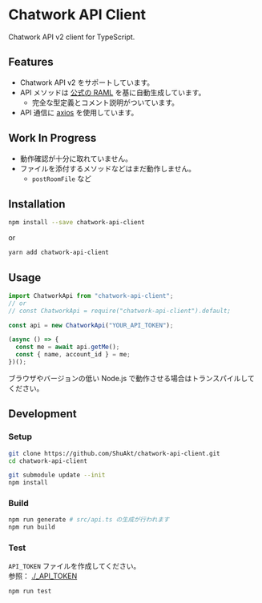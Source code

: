 # Chatwork API Client

Chatwork API v2 client for TypeScript.

## Features

- Chatwork API v2 をサポートしています。
- API メソッドは [公式の RAML](https://github.com/chatwork/api/blob/master/RAML/api-ja.raml) を基に自動生成しています。
  - 完全な型定義とコメント説明がついています。
- API 通信に [axios](https://github.com/axios/axios) を使用しています。

## Work In Progress

- 動作確認が十分に取れていません。
- ファイルを添付するメソッドなどはまだ動作しません。
  - `postRoomFile` など

## Installation

```sh
npm install --save chatwork-api-client
```

or

```sh
yarn add chatwork-api-client
```

## Usage

```typescript
import ChatworkApi from "chatwork-api-client";
// or
// const ChatworkApi = require("chatwork-api-client").default;

const api = new ChatworkApi("YOUR_API_TOKEN");

(async () => {
  const me = await api.getMe();
  const { name, account_id } = me;
})();
```

ブラウザやバージョンの低い Node.js で動作させる場合はトランスパイルしてください。

## Development

### Setup

```sh
git clone https://github.com/ShuAkt/chatwork-api-client.git
cd chatwork-api-client

git submodule update --init
npm install
```

### Build

```sh
npm run generate # src/api.ts の生成が行われます
npm run build
```

### Test

`API_TOKEN` ファイルを作成してください。<br>
参照： [./\_API_TOKEN](./_API_TOKEN)

```sh
npm run test
```
